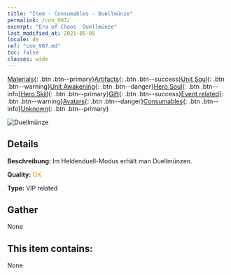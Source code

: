 ```yaml
---
title: "Item - Consumables - Duellmünze"
permalink: /con_907/
excerpt: "Era of Chaos  Duellmünze"
last_modified_at: 2021-05-05
locale: de
ref: "con_907.md"
toc: false
classes: wide
---
```

 [Materials](/ItemsDE/){: .btn .btn--primary}[Artifacts](/ItemsDE/Artifacts/){: .btn .btn--success}[Unit Soul](/ItemsDE/UnitSoul/){: .btn .btn--warning}[Unit Awakening](/ItemsDE/UnitAwakening/){: .btn .btn--danger}[Hero Soul](/ItemsDE/HeroSoul/){: .btn .btn--info}[Hero Skill](/ItemsDE/HeroSkill/){: .btn .btn--primary}[Gift](/ItemsDE/Gift/){: .btn .btn--success}[Event related](/ItemsDE/Events/){: .btn .btn--warning}[Avatars](/ItemsDE/Avatars/){: .btn .btn--danger}[Consumables](/ItemsDE/Consumables/){: .btn .btn--info}[Unknown](/ItemsDE/Unknown/){: .btn .btn--primary}

 ![Duellmünze](/images/t/i_117.png)

## Details
 **Beschreibung:** Im Heldenduell-Modus erhält man Duellmünzen.

 **Quality:** <span style="color: #FF8C00">OK</span>

 **Type:** VIP related

## Gather

  None

## This item contains:

  None

